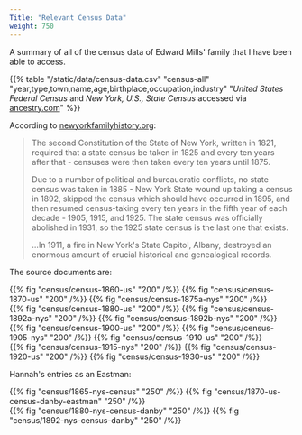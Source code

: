 ```yaml
---
Title: "Relevant Census Data"
weight: 750
---
```


A summary of all of the census data of Edward Mills' family that I have been able to access. 

<!--more-->

{{% table "/static/data/census-data.csv" "census-all" "year,type,town,name,age,birthplace,occupation,industry" "*United States Federal Census* and *New York, U.S., State Census* accessed via [ancestry.com](https://www.ancestry.com)" %}}

According to [newyorkfamilyhistory.org](https://www.newyorkfamilyhistory.org/):
    
<blockquote class="quote-only">
<p>The second Constitution of the State of New York, written in 1821, required that a state census be taken in 1825 and every ten years after that - censuses were then taken every ten years until 1875. </p>

<p>Due to a number of political and bureaucratic conflicts, no state census was taken in 1885 - New York State wound up taking a census in 1892, skipped the census which should have occurred in 1895, and then resumed census-taking every ten years in the fifth year of each decade - 1905, 1915, and 1925. The state census was officially abolished in 1931, so the 1925 state census is the last one that exists. </p>

<p>...In 1911, a fire in New York's State Capitol, Albany, destroyed an enormous amount of crucial historical and genealogical records. </p>
</blockquote>

The source documents are:

<div class="cols">
{{% fig "census/census-1860-us" "200" /%}}
{{% fig "census/census-1870-us" "200" /%}}
{{% fig "census/census-1875a-nys" "200" /%}}
</div>

<div class="cols">
{{% fig "census/census-1880-us" "200" /%}}
{{% fig "census/census-1892a-nys" "200" /%}}
{{% fig "census/census-1892b-nys" "200" /%}}
</div>

<div class="cols">
{{% fig "census/census-1900-us" "200" /%}}
{{% fig "census/census-1905-nys" "200" /%}}
{{% fig "census/census-1910-us" "200" /%}}
</div>

<div class="cols">
{{% fig "census/census-1915-nys" "200" /%}}
{{% fig "census/census-1920-us" "200" /%}}
{{% fig "census/census-1930-us" "200" /%}}
</div>

Hannah's entries as an Eastman:

<div class="cols">
{{% fig "census/1865-nys-census" "250" /%}}
{{% fig "census/1870-us-census-danby-eastman" "250" /%}}
</div>

<div class="cols">
{{% fig "census/1880-nys-census-danby" "250" /%}}
{{% fig "census/1892-nys-census-danby" "250" /%}}
</div>

